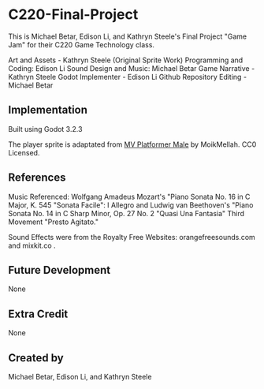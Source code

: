 # C220-Final-Project
This is Michael Betar, Edison Li, and Kathryn Steele's Final Project "Game Jam" for their C220 Game Technology class.

Art and Assets - Kathryn Steele (Original Sprite Work)
Programming and Coding: Edison Li
Sound Design and Music: Michael Betar
Game Narrative - Kathryn Steele
Godot Implementer - Edison Li
Github Repository Editing - Michael Betar

## Implementation
Built using Godot 3.2.3

The player sprite is adaptated from [MV Platformer Male](https://opengameart.org/content/mv-platformer-male-32x64) by MoikMellah. CC0 Licensed.

## References
Music Referenced: Wolfgang Amadeus Mozart's "Piano Sonata No. 16 in C Major, K. 545 "Sonata Facile": I Allegro and Ludwig van Beethoven's "Piano Sonata No. 14 in C Sharp Minor, Op. 27 No. 2 "Quasi Una Fantasia" Third Movement "Presto Agitato."

Sound Effects were from the Royalty Free Websites: orangefreesounds.com and mixkit.co .

## Future Development
None

## Extra Credit
None

## Created by 
Michael Betar, Edison Li, and Kathryn Steele
